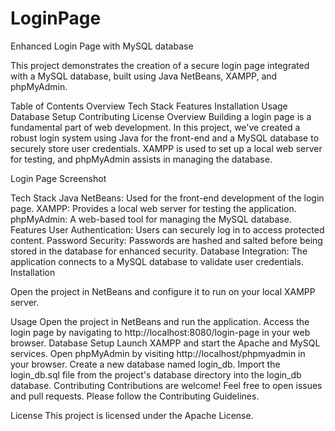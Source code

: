 # LoginPage
Enhanced Login Page with MySQL database

This project demonstrates the creation of a secure login page integrated with a MySQL database, built using Java NetBeans, XAMPP, and phpMyAdmin.

Table of Contents
Overview
Tech Stack
Features
Installation
Usage
Database Setup
Contributing
License
Overview
Building a login page is a fundamental part of web development. In this project, we've created a robust login system using Java for the front-end and a MySQL database to securely store user credentials. XAMPP is used to set up a local web server for testing, and phpMyAdmin assists in managing the database.

Login Page Screenshot

Tech Stack
Java NetBeans: Used for the front-end development of the login page.
XAMPP: Provides a local web server for testing the application.
phpMyAdmin: A web-based tool for managing the MySQL database.
Features
User Authentication: Users can securely log in to access protected content.
Password Security: Passwords are hashed and salted before being stored in the database for enhanced security.
Database Integration: The application connects to a MySQL database to validate user credentials.
Installation


Open the project in NetBeans and configure it to run on your local XAMPP server.

Usage
Open the project in NetBeans and run the application.
Access the login page by navigating to http://localhost:8080/login-page in your web browser.
Database Setup
Launch XAMPP and start the Apache and MySQL services.
Open phpMyAdmin by visiting http://localhost/phpmyadmin in your browser.
Create a new database named login_db.
Import the login_db.sql file from the project's database directory into the login_db database.
Contributing
Contributions are welcome! Feel free to open issues and pull requests. Please follow the Contributing Guidelines.

License
This project is licensed under the Apache License.
